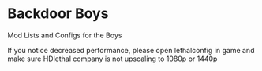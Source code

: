 # Backdoor Boys
 Mod Lists and Configs for the Boys

If you notice decreased performance, please open lethalconfig in game and make sure HDlethal company is not upscaling to 1080p or 1440p